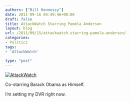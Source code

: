 ```yaml
---
authors: ["Bill Hennessy"]
date: 2011-09-16 04:49:46+00:00
draft: false
title: AttackWatch Starring Pamela Anderson
layout: blog
url: /2011/09/15/attackwatch-starring-pamela-anderson/
categories:
- Politics
tags:
- 'AttackWatch'

type: "post"
---
```


[![AttackWatch](https://hennessysview.com/wp-content/uploads/2011/09/AttackWatch_thumb.png)
](https://hennessysview.com/wp-content/uploads/2011/09/AttackWatch.png)

Co-starring Barack Obama as Himself.

I’m setting my DVR right now.
